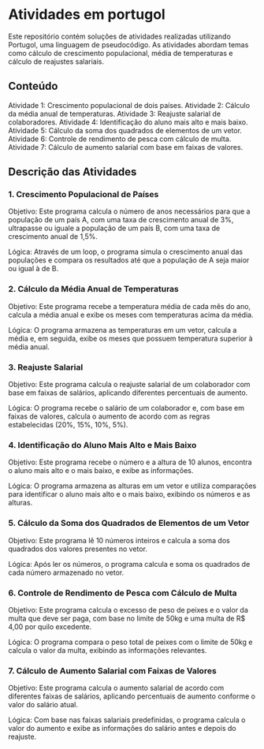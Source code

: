 # Atividades em portugol

Este repositório contém soluções de atividades realizadas utilizando Portugol, uma linguagem de pseudocódigo. As atividades abordam temas como cálculo de crescimento populacional, média de temperaturas e cálculo de reajustes salariais.

## Conteúdo
Atividade 1: Crescimento populacional de dois países.
Atividade 2: Cálculo da média anual de temperaturas.
Atividade 3: Reajuste salarial de colaboradores.
Atividade 4: Identificação do aluno mais alto e mais baixo.
Atividade 5: Cálculo da soma dos quadrados de elementos de um vetor.
Atividade 6: Controle de rendimento de pesca com cálculo de multa.
Atividade 7: Cálculo de aumento salarial com base em faixas de valores.

## Descrição das Atividades
### 1. Crescimento Populacional de Países
Objetivo:
Este programa calcula o número de anos necessários para que a população de um país A, com uma taxa de crescimento anual de 3%, ultrapasse ou iguale a população de um país B, com uma taxa de crescimento anual de 1,5%.

Lógica:
Através de um loop, o programa simula o crescimento anual das populações e compara os resultados até que a população de A seja maior ou igual à de B.

### 2. Cálculo da Média Anual de Temperaturas
Objetivo:
Este programa recebe a temperatura média de cada mês do ano, calcula a média anual e exibe os meses com temperaturas acima da média.

Lógica:
O programa armazena as temperaturas em um vetor, calcula a média e, em seguida, exibe os meses que possuem temperatura superior à média anual.

### 3. Reajuste Salarial
Objetivo:
Este programa calcula o reajuste salarial de um colaborador com base em faixas de salários, aplicando diferentes percentuais de aumento.

Lógica:
O programa recebe o salário de um colaborador e, com base em faixas de valores, calcula o aumento de acordo com as regras estabelecidas (20%, 15%, 10%, 5%).

### 4. Identificação do Aluno Mais Alto e Mais Baixo
Objetivo:
Este programa recebe o número e a altura de 10 alunos, encontra o aluno mais alto e o mais baixo, e exibe as informações.

Lógica:
O programa armazena as alturas em um vetor e utiliza comparações para identificar o aluno mais alto e o mais baixo, exibindo os números e as alturas.

### 5. Cálculo da Soma dos Quadrados de Elementos de um Vetor
Objetivo:
Este programa lê 10 números inteiros e calcula a soma dos quadrados dos valores presentes no vetor.

Lógica:
Após ler os números, o programa calcula e soma os quadrados de cada número armazenado no vetor.

### 6. Controle de Rendimento de Pesca com Cálculo de Multa
Objetivo:
Este programa calcula o excesso de peso de peixes e o valor da multa que deve ser paga, com base no limite de 50kg e uma multa de R$ 4,00 por quilo excedente.

Lógica:
O programa compara o peso total de peixes com o limite de 50kg e calcula o valor da multa, exibindo as informações relevantes.

### 7. Cálculo de Aumento Salarial com Faixas de Valores
Objetivo:
Este programa calcula o aumento salarial de acordo com diferentes faixas de salários, aplicando percentuais de aumento conforme o valor do salário atual.

Lógica:
Com base nas faixas salariais predefinidas, o programa calcula o valor do aumento e exibe as informações do salário antes e depois do reajuste.

